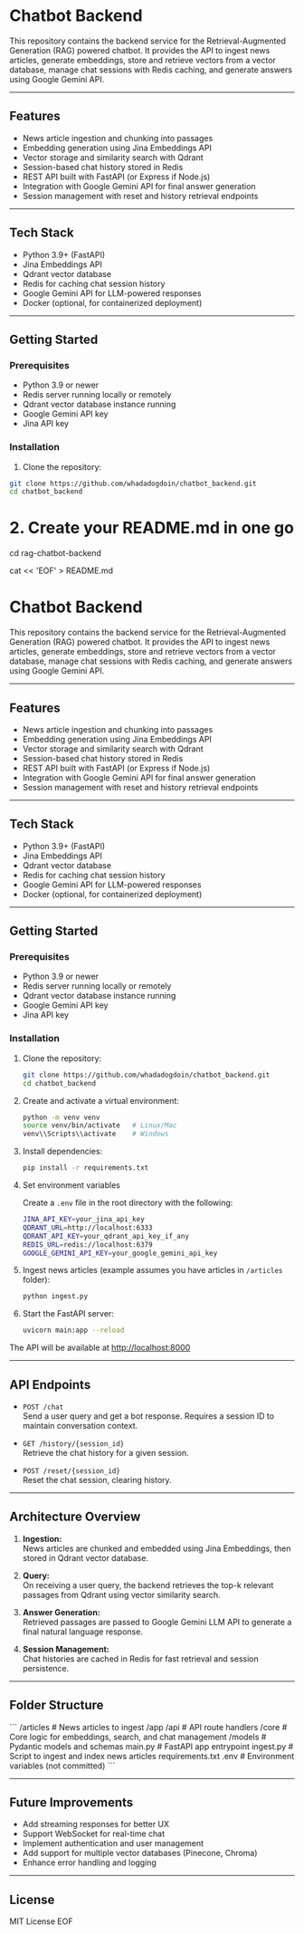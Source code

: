 # Chatbot Backend

This repository contains the backend service for the Retrieval-Augmented Generation (RAG) powered chatbot. It provides the API to ingest news articles, generate embeddings, store and retrieve vectors from a vector database, manage chat sessions with Redis caching, and generate answers using Google Gemini API.

---

## Features

- News article ingestion and chunking into passages
- Embedding generation using Jina Embeddings API
- Vector storage and similarity search with Qdrant
- Session-based chat history stored in Redis
- REST API built with FastAPI (or Express if Node.js)
- Integration with Google Gemini API for final answer generation
- Session management with reset and history retrieval endpoints

---

## Tech Stack

- Python 3.9+ (FastAPI)
- Jina Embeddings API
- Qdrant vector database
- Redis for caching chat session history
- Google Gemini API for LLM-powered responses
- Docker (optional, for containerized deployment)

---

## Getting Started

### Prerequisites

- Python 3.9 or newer
- Redis server running locally or remotely
- Qdrant vector database instance running
- Google Gemini API key
- Jina API key

### Installation

1. Clone the repository:

```bash
git clone https://github.com/whadadogdoin/chatbot_backend.git
cd chatbot_backend
```
# 2. Create your README.md in one go
cd rag-chatbot-backend

cat << 'EOF' > README.md
# Chatbot Backend

This repository contains the backend service for the Retrieval-Augmented Generation (RAG) powered chatbot. It provides the API to ingest news articles, generate embeddings, store and retrieve vectors from a vector database, manage chat sessions with Redis caching, and generate answers using Google Gemini API.

---

## Features

- News article ingestion and chunking into passages
- Embedding generation using Jina Embeddings API
- Vector storage and similarity search with Qdrant
- Session-based chat history stored in Redis
- REST API built with FastAPI (or Express if Node.js)
- Integration with Google Gemini API for final answer generation
- Session management with reset and history retrieval endpoints

---

## Tech Stack

- Python 3.9+ (FastAPI)
- Jina Embeddings API
- Qdrant vector database
- Redis for caching chat session history
- Google Gemini API for LLM-powered responses
- Docker (optional, for containerized deployment)

---

## Getting Started

### Prerequisites

- Python 3.9 or newer
- Redis server running locally or remotely
- Qdrant vector database instance running
- Google Gemini API key
- Jina API key

### Installation

1. Clone the repository:

    ```bash
    git clone https://github.com/whadadogdoin/chatbot_backend.git
    cd chatbot_backend
    ```

2. Create and activate a virtual environment:

    ```bash
    python -m venv venv
    source venv/bin/activate   # Linux/Mac
    venv\\Scripts\\activate    # Windows
    ```

3. Install dependencies:

    ```bash
    pip install -r requirements.txt
    ```

4. Set environment variables

    Create a `.env` file in the root directory with the following:

    ```bash
    JINA_API_KEY=your_jina_api_key
    QDRANT_URL=http://localhost:6333
    QDRANT_API_KEY=your_qdrant_api_key_if_any
    REDIS_URL=redis://localhost:6379
    GOOGLE_GEMINI_API_KEY=your_google_gemini_api_key
    ```

5. Ingest news articles (example assumes you have articles in `/articles` folder):

    ```bash
    python ingest.py
    ```

6. Start the FastAPI server:

    ```bash
    uvicorn main:app --reload
    ```

The API will be available at [http://localhost:8000](http://localhost:8000)

---

## API Endpoints

- `POST /chat`  
  Send a user query and get a bot response. Requires a session ID to maintain conversation context.

- `GET /history/{session_id}`  
  Retrieve the chat history for a given session.

- `POST /reset/{session_id}`  
  Reset the chat session, clearing history.

---

## Architecture Overview

1. **Ingestion:**  
   News articles are chunked and embedded using Jina Embeddings, then stored in Qdrant vector database.

2. **Query:**  
   On receiving a user query, the backend retrieves the top-k relevant passages from Qdrant using vector similarity search.

3. **Answer Generation:**  
   Retrieved passages are passed to Google Gemini LLM API to generate a final natural language response.

4. **Session Management:**  
   Chat histories are cached in Redis for fast retrieval and session persistence.

---

## Folder Structure

\`\`\`
/articles       # News articles to ingest
/app
  /api          # API route handlers
  /core         # Core logic for embeddings, search, and chat management
  /models       # Pydantic models and schemas
  main.py       # FastAPI app entrypoint
ingest.py       # Script to ingest and index news articles
requirements.txt
.env            # Environment variables (not committed)
\`\`\`

---

## Future Improvements

- Add streaming responses for better UX
- Support WebSocket for real-time chat
- Implement authentication and user management
- Add support for multiple vector databases (Pinecone, Chroma)
- Enhance error handling and logging

---

## License

MIT License
EOF
